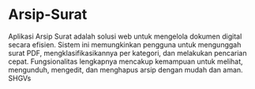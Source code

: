 # Arsip-Surat
Aplikasi Arsip Surat adalah solusi web untuk mengelola dokumen digital secara efisien. Sistem ini memungkinkan pengguna untuk mengunggah surat PDF, mengklasifikasikannya per kategori, dan melakukan pencarian cepat. Fungsionalitas lengkapnya mencakup kemampuan untuk melihat, mengunduh, mengedit, dan menghapus arsip dengan mudah dan aman.
SHGVs
